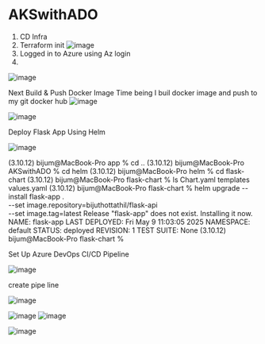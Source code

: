 # AKSwithADO

1) CD Infra
2) Terraform init ![image](https://github.com/user-attachments/assets/ba7744dd-992f-4af5-adaa-145727a19ffb)
3) Logged in to Azure using Az login
4) 

![image](https://github.com/user-attachments/assets/1b464364-d52e-4b30-8bcb-1b820077d44b)


Next Build & Push Docker Image
Time being I buil docker image  and push to my git docker hub ![image](https://github.com/user-attachments/assets/a3f96872-a3b0-4015-b73b-110c49f2c521)

![image](https://github.com/user-attachments/assets/eac299c5-7068-4e14-b326-1d48abd821ac)

Deploy Flask App Using Helm

![image](https://github.com/user-attachments/assets/1a266c31-f18e-4aec-83bd-a1dab0cac61d)

(3.10.12) bijum@MacBook-Pro app % cd ..
(3.10.12) bijum@MacBook-Pro AKSwithADO % cd helm
(3.10.12) bijum@MacBook-Pro helm % cd flask-chart
(3.10.12) bijum@MacBook-Pro flask-chart % ls
Chart.yaml      templates       values.yaml
(3.10.12) bijum@MacBook-Pro flask-chart % helm upgrade --install flask-app . \
  --set image.repository=bijuthottathil/flask-api \
  --set image.tag=latest
Release "flask-app" does not exist. Installing it now.
NAME: flask-app
LAST DEPLOYED: Fri May  9 11:03:05 2025
NAMESPACE: default
STATUS: deployed
REVISION: 1
TEST SUITE: None
(3.10.12) bijum@MacBook-Pro flask-chart %     


Set Up Azure DevOps CI/CD Pipeline

![image](https://github.com/user-attachments/assets/7a014646-45ac-4f7a-a9c5-ffae865755f0)

create pipe line

![image](https://github.com/user-attachments/assets/b5536eaa-1286-4a51-a8c8-1f01042f72e1)

![image](https://github.com/user-attachments/assets/3a0aa55f-5f47-48ca-b44e-1d6f5b28158f)
![image](https://github.com/user-attachments/assets/a0c22d63-89b4-449e-8286-e1776d76ae6e)



![image](https://github.com/user-attachments/assets/7689c764-23e0-47c7-b4c4-31495ecd44cf)
